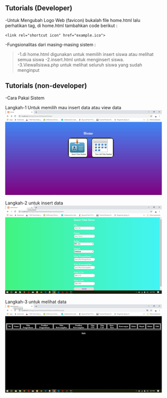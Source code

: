 ## Tutorials (Developer)
-Untuk Mengubah Logo Web (favicon)
bukalah file home.html lalu perhatikan <head> tag, di home.html tambahkan code berikut :
```
<link rel="shortcut icon" href="example.ico">
```
-Fungsionalitas dari masing-masing sistem :
>-1.di home.html digunakan untuk memilih insert siswa atau melihat semua siswa
>-2.insert.html untuk menginsert siswa.
>-3.Viewallsiswa.php untuk melihat seluruh siswa yang sudah menginput

## Tutorials (non-developer)

-Cara Pakai Sistem

Langkah-1 Untuk memilih mau insert data atau view data
![homepage](../images/homepage.jpg)

Langkah-2 untuk insert data
![insertdata](../images/tables.jpg)

Langkah-3 untuk melihat data
![melihatdata](../images/Screenshot_3.jpg)

